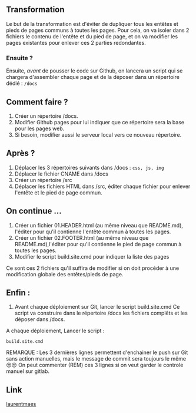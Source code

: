 
## Transformation
Le but de la transformation est d'éviter de dupliquer tous les entêtes et pieds de pages communs à toutes les pages. Pour cela, on va isoler dans 2 fichiers le contenu de l'entête et du pied de page, et on va modifier les pages existantes pour enlever ces 2 parties redondantes.
### Ensuite ?
Ensuite, *avant* de pousser le code sur Github, on lancera un script qui se chargera d'assembler chaque page et de la déposer dans un répertoire dédié : ``/docs``

## Comment faire ?
1. Créer un répertoire /docs.
2. Modifier Github pages pour lui indiquer que ce répertoire sera la base pour les pages web.
3. Si besoin, modifier aussi le serveur local vers ce nouveau répertoire.

## Après ?
1. Déplacer les 3 répertoires suivants dans /docs :  ``css, js, img``
2. Déplacer le fichier CNAME dans /docs
3. Créer un répertoire /src
4. Déplacer les fichiers HTML dans /src, éditer chaque fichier pour enlever l'entête et le pied de page commun.

## On continue ...
1. Créer un fichier 01.HEADER.html (au même niveau que README.md), l'éditer pour qu'il contienne l'entête commun à toutes les pages.
2. Créer un fichier 02.FOOTER.html (au même niveau que README.md),l'éditer pour qu'il contienne le pied de page commun à toutes les pages.
3. Modifier le script build.site.cmd pour indiquer la liste des pages 

Ce sont ces 2 fichiers qu'il suffira de modifier si on doit procéder à une modification globale des entêtes/pieds de page.

## Enfin :
1. Avant chaque déploiement sur Git, lancer le script build.site.cmd
Ce script va construire dans le répertoire /docs les fichiers complêts et les déposer dans /docs.

A chaque déploiement, Lancer le script :
```
build.site.cmd
```

REMARQUE : 
Les 3 dernières lignes permettent d'enchainer le push sur Git sans action manuelles, mais le message de commit sera toujours le même 😒😒
On peut commenter (REM) ces 3 lignes si on veut garder le controle manuel sur gitlab.

## Link
[laurentmaes](https://laurentmaes.github.io/hello-world/)
